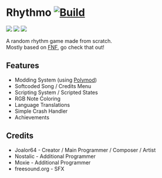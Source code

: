 # Rhythmo [![Build](https://github.com/JoaTH-Team/Rhythmo-SC/actions/workflows/main.yml/badge.svg)](https://github.com/JoaTH-Team/Rhythmo-SC/actions/workflows/main.yml)
![](https://img.shields.io/github/repo-size/JoaTH-Team/Rhythmo-SC)
![](https://img.shields.io/github/issues/JoaTH-Team/Rhythmo-SC)
![](https://img.shields.io/badge/balls-in_your_jaws-green)

A random rhythm game made from scratch. <br>
Mostly based on [FNF](https://github.com/FunkinCrew/Funkin/), go check that out!

## Features
* Modding System (using [Polymod](https://github.com/larsiusprime/polymod/))
* Softcoded Song / Credits Menu
* Scripting System / Scripted States
* RGB Note Coloring
* Language Translations
* Simple Crash Handler
* Achievements

## Credits
* Joalor64 - Creator / Main Programmer / Composer / Artist
* Nostalic - Additional Programmer
* Moxie - Additional Programmer
* freesound.org - SFX